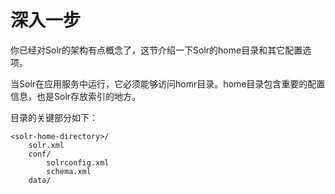 # 深入一步

你已经对Solr的架构有点概念了，这节介绍一下Solr的home目录和其它配置选项。

当Solr在应用服务中运行，它必须能够访问homr目录。home目录包含重要的配置信息，也是Solr存放索引的地方。

目录的关键部分如下：

```
<solr-home-directory>/
    solr.xml
    conf/
        solrconfig.xml
        schema.xml
    data/
```